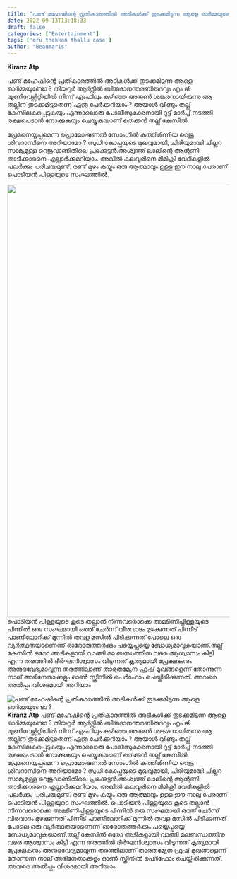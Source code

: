 ```yaml
---
title: "പണ്ട് മഹേഷിന്റെ പ്രതികാരത്തിൽ അടികൾക്ക് തുടക്കമിടുന്ന ആളെ ഓർമ്മയുണ്ടോ ?"
date: 2022-09-13T13:18:33
draft: false
categories: ["Entertainment"]
tags: ['oru thekkan thallu case']
author: "Beaumaris"
---
```


<strong>Kiranz Atp</strong>

പണ്ട് മഹേഷിന്റെ പ്രതികാരത്തിൽ അടികൾക്ക് തുടക്കമിടുന്ന ആളെ ഓർമ്മയുണ്ടോ ? തിയറ്റർ ആർട്സിൽ ബിരുദാനന്തരബിരുദവും എം ജി യൂണിവേഴ്സിറ്റിയിൽ നിന്ന് എംഫിലും കഴിഞ്ഞ അരുൺ ശങ്കരനായിരുന്നു ആ തല്ലിന് തുടക്കമിട്ടതെന്ന് എത്ര പേർക്കറിയാം ? അയാൾ വീണ്ടും തല്ല് കേസിലകപ്പെടുകയും എന്നാലൊരു പോലീസുകാരനായി റൂട്ട് മാർച്ച് നടത്തി രക്ഷപെടാൻ നോക്കുകയും ചെയ്യുകയാണ് തെക്കൻ തല്ല് കേസിൽ.

പ്രേമനെയ്യപ്പമെന്ന പ്രൊമോഷണൽ സോംഗിൽ കത്തിമിന്നിയ റെജു ശിവദാസിനെ അറിയാമോ ? സുധി കോപ്പയുടെ മുഖവുമായി, ചിരിയുമായി ചില്ലറ സാമ്യമുള്ള റെജുവാണിതിലെ പ്രഭക്കുട്ടൻ.അശ്വത്ത് ലാലിന്റെ ആന്റണി താടിക്കാരനെ എല്ലാർക്കുമറിയാം. അഖിൽ കലവൂരിനെ മിമിക്രി വേദികളിൽ പലർക്കും പരിചയമുണ്ട്. രണ്ട് മുഴം കയ്യും ഒരു ആത്മാവും ഉള്ള ഈ നാലു പേരാണ് പൊടിയൻ പിള്ളയുടെ സംഘത്തിൽ.

<img class="wp-image-350578 aligncenter" src="https://cdn.boolokam.com/articles/2022/09/yy4y4yyy-1-1.jpg" alt="" width="816" height="978" />പൊടിയൻ പിള്ളയുടെ കൂടെ തല്ലാൻ നിന്നവരൊക്കെ അമ്മിണിപ്പിള്ളയുടെ പിന്നിൽ ഒരു സംഘമായി ഒത്ത് ചേർന്ന് വീരവാദം മുഴക്കുന്നത് പിന്നീട് പാണ്ടിലോറിക്ക് മുന്നിൽ തവള മസിൽ പിടിക്കുന്നത് പോലെ ഒരു വ്യർത്ഥതയാണെന്ന് ഓരോരുത്തർക്കും ‌പയ്യെപ്പയ്യെ ബോധ്യമാവുകയാണ്.തല്ല് കേസിൽ ഒരോ അടികളായി വാങ്ങി മലബന്ധത്തിനു വരെ ആശ്വാസം കിട്ടി എന്ന തരത്തിൽ ദീർഘനിശ്വാസം വിടുന്നത് കൃത്യമായി പ്രേക്ഷകനും അനുഭവേദ്യമാവുന്ന തരത്തിലാണ് താരതമ്യേന ഫ്രഷ് മുഖങ്ങളെന്ന് തോന്നുന്ന നാല് അഭിനേതാക്കളും ഓൺ സ്ക്രീനിൽ പെർഫോം ചെയ്തിരിക്കുന്നത്. അവരെ അൽപ്പം വിശദമായി അറിയാം


![പണ്ട് മഹേഷിന്റെ പ്രതികാരത്തിൽ അടികൾക്ക് തുടക്കമിടുന്ന ആളെ ഓർമ്മയുണ്ടോ ?](https://cdn.boolokam.com/articles/2022/09/yy4y4yyy-1-1.jpg)**Kiranz Atp** പണ്ട് മഹേഷിന്റെ പ്രതികാരത്തിൽ അടികൾക്ക് തുടക്കമിടുന്ന ആളെ ഓർമ്മയുണ്ടോ ? തിയറ്റർ ആർട്സിൽ ബിരുദാനന്തരബിരുദവും എം ജി യൂണിവേഴ്സിറ്റിയിൽ നിന്ന് എംഫിലും കഴിഞ്ഞ അരുൺ ശങ്കരനായിരുന്നു ആ തല്ലിന് തുടക്കമിട്ടതെന്ന് എത്ര പേർക്കറിയാം ? അയാൾ വീണ്ടും തല്ല് കേസിലകപ്പെടുകയും എന്നാലൊരു പോലീസുകാരനായി റൂട്ട് മാർച്ച് നടത്തി രക്ഷപെടാൻ നോക്കുകയും ചെയ്യുകയാണ് തെക്കൻ തല്ല് കേസിൽ. പ്രേമനെയ്യപ്പമെന്ന പ്രൊമോഷണൽ സോംഗിൽ കത്തിമിന്നിയ റെജു ശിവദാസിനെ അറിയാമോ ? സുധി കോപ്പയുടെ മുഖവുമായി, ചിരിയുമായി ചില്ലറ സാമ്യമുള്ള റെജുവാണിതിലെ പ്രഭക്കുട്ടൻ.അശ്വത്ത് ലാലിന്റെ ആന്റണി താടിക്കാരനെ എല്ലാർക്കുമറിയാം. അഖിൽ കലവൂരിനെ മിമിക്രി വേദികളിൽ പലർക്കും പരിചയമുണ്ട്. രണ്ട് മുഴം കയ്യും ഒരു ആത്മാവും ഉള്ള ഈ നാലു പേരാണ് പൊടിയൻ പിള്ളയുടെ സംഘത്തിൽ. പൊടിയൻ പിള്ളയുടെ കൂടെ തല്ലാൻ നിന്നവരൊക്കെ അമ്മിണിപ്പിള്ളയുടെ പിന്നിൽ ഒരു സംഘമായി ഒത്ത് ചേർന്ന് വീരവാദം മുഴക്കുന്നത് പിന്നീട് പാണ്ടിലോറിക്ക് മുന്നിൽ തവള മസിൽ പിടിക്കുന്നത് പോലെ ഒരു വ്യർത്ഥതയാണെന്ന് ഓരോരുത്തർക്കും ‌പയ്യെപ്പയ്യെ ബോധ്യമാവുകയാണ്.തല്ല് കേസിൽ ഒരോ അടികളായി വാങ്ങി മലബന്ധത്തിനു വരെ ആശ്വാസം കിട്ടി എന്ന തരത്തിൽ ദീർഘനിശ്വാസം വിടുന്നത് കൃത്യമായി പ്രേക്ഷകനും അനുഭവേദ്യമാവുന്ന തരത്തിലാണ് താരതമ്യേന ഫ്രഷ് മുഖങ്ങളെന്ന് തോന്നുന്ന നാല് അഭിനേതാക്കളും ഓൺ സ്ക്രീനിൽ പെർഫോം ചെയ്തിരിക്കുന്നത്. അവരെ അൽപ്പം വിശദമായി അറിയാം
